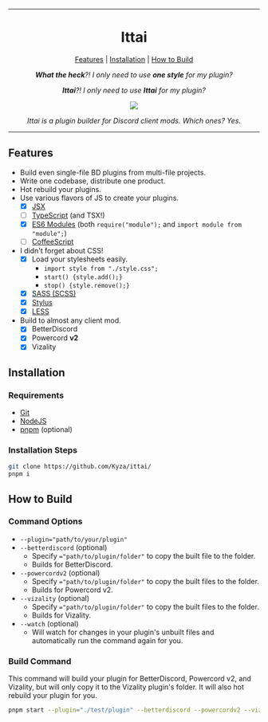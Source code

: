 <hr>

<h1 align="center">Ittai</h1>
  
<p align="center">
  <a href="#features">Features</a> |
  <a href="#installation">Installation</a> |
  <a href="#how-to-build">How to Build</a>
</p>

<p align="center">
  <i>
    <strong>What the heck</strong>?! I only need to use <strong>one style</strong> for my plugin?
  </i>
</p>
  
<p align="center">
  <i>
    <strong>Ittai</strong>?! I only need to use <strong>Ittai</strong> for my plugin?
  </i>
</p>
  
<p align="center">
  <img src="https://kyza.github.io/ittai/media/8deCFE7322dabFC9.png">
</p>

<p align="center">
  <i>Ittai is a plugin builder for Discord client mods. Which ones? Yes.</i>
</p>

<hr>

## Features

- Build even single-file BD plugins from multi-file projects.
- Write one codebase, distribute one product.
- Hot rebuild your plugins.
- Use various flavors of JS to create your plugins.
  - [x] [JSX](https://reactjs.org/docs/introducing-jsx.html)
  - [ ] [TypeScript](https://www.typescriptlang.org/) (and TSX!)
  - [x] [ES6 Modules](https://developer.mozilla.org/en-US/docs/Web/JavaScript/Guide/Modules) (both `require("module");` and `import module from "module";`)
  - [ ] [CoffeeScript](https://coffeescript.org/)
- I didn't forget about CSS!
  - [x] Load your stylesheets easily.
    - `import style from "./style.css";`
    - `start() {style.add();}`
    - `stop() {style.remove();}`
  - [x] [SASS (SCSS)](https://sass-lang.com/)
  - [x] [Stylus](https://stylus-lang.com/)
  - [x] [LESS](http://lesscss.org/)
- Build to almost any client mod.
  - [x] BetterDiscord
  - [x] Powercord **v2**
  - [x] Vizality

## Installation

### Requirements

- [Git](https://git-scm.com/)
- [NodeJS](https://nodejs.org/)
- [pnpm](https://pnpm.js.org/) (optional)

### Installation Steps

```bash
git clone https://github.com/Kyza/ittai/
pnpm i
```

## How to Build

### Command Options

- `--plugin="path/to/your/plugin"`
- `--betterdiscord` (optional)
  - Specify `="path/to/plugin/folder"` to copy the built file to the folder.
  - Builds for BetterDiscord.
- `--powercordv2` (optional)
  - Specify `="path/to/plugin/folder"` to copy the built files to the folder.
  - Builds for Powercord v2.
- `--vizality` (optional)
  - Specify `="path/to/plugin/folder"` to copy the built files to the folder.
  - Builds for Vizality.
- `--watch` (optional)
  - Will watch for changes in your plugin's unbuilt files and automatically run the command again for you.

### Build Command

This command will build your plugin for BetterDiscord, Powercord v2, and Vizality, but will only copy it to the Vizality plugin's folder. It will also hot rebuild your plugin for you.

```bash
pnpm start --plugin="./test/plugin" --betterdiscord --powercordv2 --vizality="C:/Users/Kyza/GitHub/vizality/addons/plugins/fgbd" --watch
```
